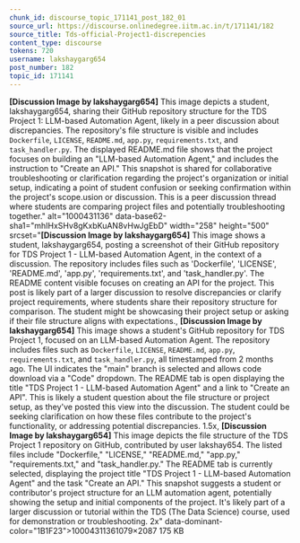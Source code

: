 ```yaml
---
chunk_id: discourse_topic_171141_post_182_01
source_url: https://discourse.onlinedegree.iitm.ac.in/t/171141/182
source_title: Tds-official-Project1-discrepencies
content_type: discourse
tokens: 720
username: lakshaygarg654
post_number: 182
topic_id: 171141
---
```


**[Discussion Image by lakshaygarg654]** This image depicts a student, lakshaygarg654, sharing their GitHub repository structure for the TDS Project 1: LLM-based Automation Agent, likely in a peer discussion about discrepancies. The repository's file structure is visible and includes `Dockerfile`, `LICENSE`, `README.md`, `app.py`, `requirements.txt`, and `task_handler.py`. The displayed README.md file shows that the project focuses on building an "LLM-based Automation Agent," and includes the instruction to "Create an API." This snapshot is shared for collaborative troubleshooting or clarification regarding the project's organization or initial setup, indicating a point of student confusion or seeking confirmation within the project's scope.usion or discussion. This is a peer discussion thread where students are comparing project files and potentially troubleshooting together." alt="1000431136" data-base62-sha1="mhIHxSHv8gKxbKuAN8vHwJgEbD" width="258" height="500" srcset="**[Discussion Image by lakshaygarg654]** This image shows a student, lakshaygarg654, posting a screenshot of their GitHub repository for TDS Project 1 - LLM-based Automation Agent, in the context of a discussion. The repository includes files such as 'Dockerfile', 'LICENSE', 'README.md', 'app.py', 'requirements.txt', and 'task_handler.py'. The README content visible focuses on creating an API for the project. This post is likely part of a larger discussion to resolve discrepancies or clarify project requirements, where students share their repository structure for comparison. The student might be showcasing their project setup or asking if their file structure aligns with expectations., **[Discussion Image by lakshaygarg654]** This image shows a student's GitHub repository for TDS Project 1, focused on an LLM-based Automation Agent. The repository includes files such as `Dockerfile`, `LICENSE`, `README.md`, `app.py`, `requirements.txt`, and `task_handler.py`, all timestamped from 2 months ago. The UI indicates the "main" branch is selected and allows code download via a "Code" dropdown. The README tab is open displaying the title "TDS Project 1 - LLM-based Automation Agent" and a link to "Create an API". This is likely a student question about the file structure or project setup, as they've posted this view into the discussion. The student could be seeking clarification on how these files contribute to the project's functionality, or addressing potential discrepancies. 1.5x, **[Discussion Image by lakshaygarg654]** This image depicts the file structure of the TDS Project 1 repository on GitHub, contributed by user lakshay654. The listed files include "Dockerfile," "LICENSE," "README.md," "app.py," "requirements.txt," and "task_handler.py." The README tab is currently selected, displaying the project title "TDS Project 1 - LLM-based Automation Agent" and the task "Create an API." This snapshot suggests a student or contributor's project structure for an LLM automation agent, potentially showing the setup and initial components of the project. It's likely part of a larger discussion or tutorial within the TDS (The Data Science) course, used for demonstration or troubleshooting. 2x" data-dominant-color="1B1F23">10004311361079×2087 175 KB
